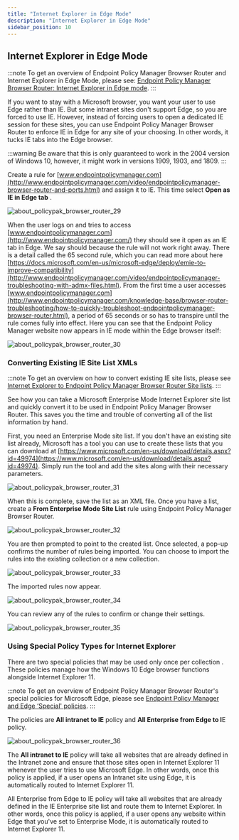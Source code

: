 ```yaml
---
title: "Internet Explorer in Edge Mode"
description: "Internet Explorer in Edge Mode"
sidebar_position: 10
---
```


## Internet Explorer in Edge Mode

:::note
To get an overview of Endpoint Policy Manager Browser Router and Internet Explorer in Edge
Mode, please see:
[Endpoint Policy Manager Browser Router: Internet Explorer in Edge mode](/docs/endpointpolicymanager/browserrouter/videolearningcenter/tipsandtricks/ieedgemode.md).
:::


If you want to stay with a Microsoft browser, you want your user to use Edge rather than IE. But
some intranet sites don't support Edge, so you are forced to use IE. However, instead of forcing
users to open a dedicated IE session for these sites, you can use Endpoint Policy Manager Browser
Router to enforce IE in Edge for any site of your choosing. In other words, it tucks IE tabs into
the Edge browser.

:::warning
Be aware that this is only guaranteed to work in the 2004 version of Windows 10,
however, it might work in versions 1909, 1903, and 1809.
:::


Create a rule for
[www.endpointpolicymanager.com](http://www.endpointpolicymanager.com/video/endpointpolicymanager-browser-router-and-ports.html) and
assign it to IE. This time select **Open as IE in Edge tab** .

![about_policypak_browser_router_29](/images/endpointpolicymanager/browserrouter/internetexplorer/about_endpointpolicymanager_browser_router_29.webp)

When the user logs on and tries to access [www.endpointpolicymanager.com](http://www.endpointpolicymanager.com/) they should
see it open as an IE tab in Edge. We say should because the rule will not work right away. There is
a detail called the 65 second rule, which you can read more about here
[https://docs.microsoft.com/en-us/microsoft-edge/deploy/emie-to-improve-compatibility](http://www.endpointpolicymanager.com/video/endpointpolicymanager-troubleshooting-with-admx-files.html).
From the first time a user accesses
[www.endpointpolicymanager.com](http://www.endpointpolicymanager.com/knowledge-base/browser-router-troubleshooting/how-to-quickly-troubleshoot-endpointpolicymanager-browser-router.html),
a period of 65 seconds or so has to transpire until the rule comes fully into effect. Here you can
see that the Endpoint Policy Manager website now appears in IE mode within the Edge browser itself:

![about_policypak_browser_router_30](/images/endpointpolicymanager/browserrouter/internetexplorer/about_endpointpolicymanager_browser_router_30.webp)

### Converting Existing IE Site List XMLs

:::note
To get an overview on how to convert existing IE site lists, please see
[Internet Explorer to Endpoint Policy Manager Browser Router Site lists](/docs/endpointpolicymanager/browserrouter/videolearningcenter/tipsandtricks/iesitelists.md).
:::


See how you can take a Microsoft Enterprise Mode Internet Explorer site list and quickly convert it
to be used in Endpoint Policy Manager Browser Router. This saves you the time and trouble of
converting all of the list information by hand.

First, you need an Enterprise Mode site list. If you don't have an existing site list already,
Microsoft has a tool you can use to create these lists that you can download at
[https://www.microsoft.com/en-us/download/details.aspx?id=49974](https://www.microsoft.com/en-us/download/details.aspx?id=49974).
Simply run the tool and add the sites along with their necessary parameters.

![about_policypak_browser_router_31](/images/endpointpolicymanager/browserrouter/internetexplorer/about_endpointpolicymanager_browser_router_31.webp)

When this is complete, save the list as an XML file. Once you have a list, create a **From
Enterprise Mode Site List** rule using Endpoint Policy Manager Browser Router.

![about_policypak_browser_router_32](/images/endpointpolicymanager/browserrouter/internetexplorer/about_endpointpolicymanager_browser_router_32.webp)

You are then prompted to point to the created list. Once selected, a pop-up confirms the number of
rules being imported. You can choose to import the rules into the existing collection or a new
collection.

![about_policypak_browser_router_33](/images/endpointpolicymanager/browserrouter/internetexplorer/about_endpointpolicymanager_browser_router_33.webp)

The imported rules now appear.

![about_policypak_browser_router_34](/images/endpointpolicymanager/browserrouter/internetexplorer/about_endpointpolicymanager_browser_router_34.webp)

You can review any of the rules to confirm or change their settings.

![about_policypak_browser_router_35](/images/endpointpolicymanager/browserrouter/internetexplorer/about_endpointpolicymanager_browser_router_35.webp)

### Using Special Policy Types for Internet Explorer

There are two special policies that may be used only once per collection . These policies manage how
the Windows 10 Edge browser functions alongside Internet Explorer 11.

:::note
To get an overview of Endpoint Policy Manager Browser Router's special policies for
Microsoft Edge, please see
[Endpoint Policy Manager and Edge ‘Special' policies](/docs/endpointpolicymanager/browserrouter/videolearningcenter/gettingstarted/edgespecial.md).
:::


The policies are **All intranet to IE** policy and **All Enterprise from Edge to I**E policy.

![about_policypak_browser_router_36](/images/endpointpolicymanager/browserrouter/internetexplorer/about_endpointpolicymanager_browser_router_36.webp)

The **All intranet to IE** policy will take all websites that are already defined in the Intranet
zone and ensure that those sites open in Internet Explorer 11 whenever the user tries to use
Microsoft Edge. In other words, once this policy is applied, if a user opens an Intranet site using
Edge, it is automatically routed to Internet Explorer 11.

All Enterprise from Edge to IE policy will take all websites that are already defined in the IE
Enterprise site list and route them to Internet Explorer. In other words, once this policy is
applied, if a user opens any website within Edge that you've set to Enterprise Mode, it is
automatically routed to Internet Explorer 11.
